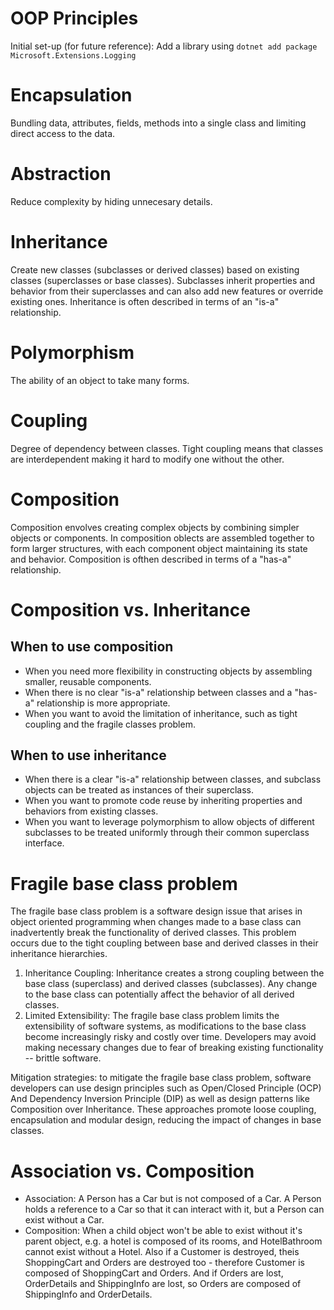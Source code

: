 # OOP Principles

Initial set-up (for future reference): Add a library using `dotnet add package Microsoft.Extensions.Logging`

# Encapsulation
Bundling data, attributes, fields, methods into a single class and limiting direct access to the data.

# Abstraction
Reduce complexity by hiding unnecesary details.

# Inheritance
Create new classes (subclasses or derived classes) based on existing classes (superclasses or base classes). Subclasses inherit properties and behavior from their superclasses and can also add new features or override existing ones. Inheritance is often described in terms of an "is-a" relationship.

# Polymorphism
The ability of an object to take many forms.

# Coupling
Degree of dependency between classes. Tight coupling means that classes are interdependent making it hard to modify one without the other.

# Composition
Composition envolves creating complex objects by combining simpler objects or components. In composition oblects are assembled together to form larger structures, with each component object maintaining its state and behavior. Composition is ofthen described in terms of a "has-a" relationship.

# Composition vs. Inheritance
## When to use composition
- When you need more flexibility in constructing objects by assembling smaller, reusable components.
- When there is no clear "is-a" relationship between classes and a "has-a" relationship is more appropriate.
- When you want to avoid the limitation of inheritance, such as tight coupling and the fragile classes problem.

## When to use inheritance
- When there is a clear "is-a" relationship between classes, and subclass objects can be treated as instances of their superclass.
- When you want to promote code reuse by inheriting properties and behaviors from existing classes.
- When you want to leverage polymorphism to allow objects of different subclasses to be treated uniformly through their common superclass interface.

# Fragile base class problem

The fragile base class problem is a software design issue that arises in object oriented programming when changes made to a base class can inadvertently break the functionality of derived classes. This problem occurs due to the tight coupling between base and derived classes in their inheritance hierarchies.

1. Inheritance Coupling: Inheritance creates a strong coupling between the base class (superclass) and derived classes (subclasses). Any change to the base class can potentially affect the behavior of all derived classes.
2. Limited Extensibility: The fragile base class problem limits the extensibility of software systems, as modifications to the base class become increasingly risky and costly over time. Developers may avoid making necessary changes due to fear of breaking existing functionality -- brittle software.

Mitigation strategies: to mitigate the fragile base class problem, software developers can use design principles such as Open/Closed Principle (OCP) And Dependency Inversion Principle (DIP) as well as design patterns like Composition over Inheritance. These approaches promote loose coupling, encapsulation and modular design, reducing the impact of changes in base classes.

# Association vs. Composition
- Association: A Person has a Car but is not composed of a Car. A Person holds a reference to a Car so that it can interact with it, but a Person can exist without a Car.
- Composition: When a child object won't be able to exist without it's parent object, e.g. a hotel is composed of its rooms, and HotelBathroom cannot exist without a Hotel. Also if a Customer is destroyed, theis ShoppingCart and Orders are destroyed too - therefore Customer is composed of ShoppingCart and Orders. And if Orders are lost,  OrderDetails and ShippingInfo are lost, so Orders are composed of ShippingInfo and OrderDetails.